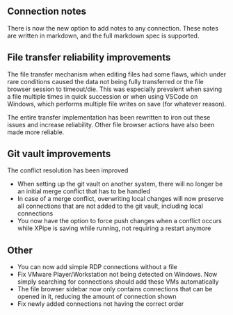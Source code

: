## Connection notes

There is now the new option to add notes to any connection. These notes are written in markdown, and the full markdown spec is supported.

## File transfer reliability improvements

The file transfer mechanism when editing files had some flaws, which under rare conditions caused the data not being fully transferred or the file browser session to timeout/die. This was especially prevalent when saving a file multiple times in quick succession or when using VSCode on Windows, which performs multiple file writes on save (for whatever reason).

The entire transfer implementation has been rewritten to iron out these issues and increase reliability. Other file browser actions have also been made more reliable.

## Git vault improvements

The conflict resolution has been improved
- When setting up the git vault on another system, there will no longer be an initial merge conflict that has to be handled
- In case of a merge conflict, overwriting local changes will now preserve all connections that are not added to the git vault, including local connections
- You now have the option to force push changes when a conflict occurs while XPipe is saving while running, not requiring a restart anymore

## Other

- You can now add simple RDP connections without a file
- Fix VMware Player/Workstation not being detected on Windows. Now simply searching for connections should add these VMs automatically
- The file browser sidebar now only contains connections that can be opened in it, reducing the amount of connection shown
- Fix newly added connections not having the correct order

